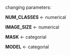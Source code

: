changing parameters:

**NUM_CLASSES** <- numerical

**IMAGE_SIZE** <- numerical

**MASK** <- categorial

**MODEL** <- categorial